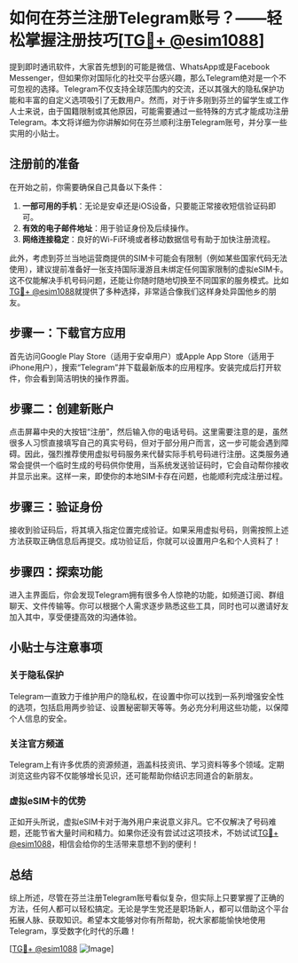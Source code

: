 # 如何在芬兰注册Telegram账号？——轻松掌握注册技巧[[TG💪+ @esim1088](https://t.me/s/esim1088)]

提到即时通讯软件，大家首先想到的可能是微信、WhatsApp或是Facebook Messenger，但如果你对国际化的社交平台感兴趣，那么Telegram绝对是一个不可忽视的选择。Telegram不仅支持全球范围内的交流，还以其强大的隐私保护功能和丰富的自定义选项吸引了无数用户。然而，对于许多刚到芬兰的留学生或工作人士来说，由于国籍限制或其他原因，可能需要通过一些特殊的方式才能成功注册Telegram。本文将详细为你讲解如何在芬兰顺利注册Telegram账号，并分享一些实用的小贴士。

## 注册前的准备

在开始之前，你需要确保自己具备以下条件：

1. **一部可用的手机**：无论是安卓还是iOS设备，只要能正常接收短信验证码即可。
2. **有效的电子邮件地址**：用于验证身份及后续操作。
3. **网络连接稳定**：良好的Wi-Fi环境或者移动数据信号有助于加快注册流程。

此外，考虑到芬兰当地运营商提供的SIM卡可能会有限制（例如某些国家代码无法使用），建议提前准备好一张支持国际漫游且未绑定任何国家限制的虚拟eSIM卡。这不仅能解决手机号码问题，还能让你随时随地切换至不同国家的服务模式。比如[TG💪+ @esim1088](https://t.me/s/esim1088)就提供了多种选择，非常适合像我们这样身处异国他乡的朋友。

## 步骤一：下载官方应用

首先访问Google Play Store（适用于安卓用户）或Apple App Store（适用于iPhone用户），搜索“Telegram”并下载最新版本的应用程序。安装完成后打开软件，你会看到简洁明快的操作界面。

## 步骤二：创建新账户

点击屏幕中央的大按钮“注册”，然后输入你的电话号码。这里需要注意的是，虽然很多人习惯直接填写自己的真实号码，但对于部分用户而言，这一步可能会遇到障碍。因此，强烈推荐使用虚拟号码服务来代替实际手机号码进行注册。这类服务通常会提供一个临时生成的号码供你使用，当系统发送验证码时，它会自动帮你接收并显示出来。这样一来，即使你的本地SIM卡存在问题，也能顺利完成注册过程。

## 步骤三：验证身份

接收到验证码后，将其填入指定位置完成验证。如果采用虚拟号码，则需按照上述方法获取正确信息后再提交。成功验证后，你就可以设置用户名和个人资料了！

## 步骤四：探索功能

进入主界面后，你会发现Telegram拥有很多令人惊艳的功能，如频道订阅、群组聊天、文件传输等。你可以根据个人需求逐步熟悉这些工具，同时也可以邀请好友加入其中，享受便捷高效的沟通体验。

## 小贴士与注意事项

### 关于隐私保护
Telegram一直致力于维护用户的隐私权，在设置中你可以找到一系列增强安全性的选项，包括启用两步验证、设置秘密聊天等等。务必充分利用这些功能，以保障个人信息的安全。

### 关注官方频道
Telegram上有许多优质的资源频道，涵盖科技资讯、学习资料等多个领域。定期浏览这些内容不仅能够增长见识，还可能帮助你结识志同道合的新朋友。

### 虚拟eSIM卡的优势
正如开头所说，虚拟eSIM卡对于海外用户来说意义非凡。它不仅解决了号码难题，还能节省大量时间和精力。如果你还没有尝试过这项技术，不妨试试[TG💪+ @esim1088](https://t.me/s/esim1088)，相信会给你的生活带来意想不到的便利！

## 总结

综上所述，尽管在芬兰注册Telegram账号看似复杂，但实际上只要掌握了正确的方法，任何人都可以轻松搞定。无论是学生党还是职场新人，都可以借助这个平台拓展人脉、获取知识。希望本文能够对你有所帮助，祝大家都能愉快地使用Telegram，享受数字化时代的乐趣！

[[TG💪+ @esim1088](https://t.me/s/esim1088) ![Image](https://i.postimg.cc/4NQfJmqS/Snipaste-2025-05-13-00-14-12.png)]
